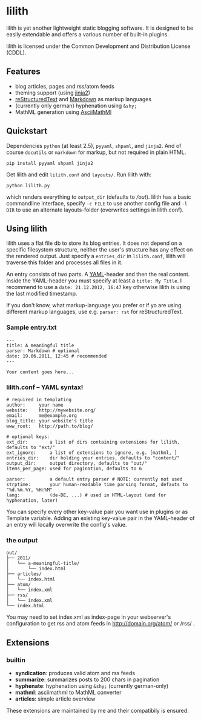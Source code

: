 lilith
======

lilith is yet another lightweight static blogging software. It is designed to be
easily extendable and offers a various number of built-in plugins.

lilith is licensed under the Common Development and Distribution License (CDDL).

Features
--------

- blog articles, pages and rss/atom feeds
- theming support (using [jinja2](http://jinjna.pocoo.org/))
- [reStructuredText][1] and [Markdown][2] as markup languages
- (currently only german) hyphenation using `&shy;`
- MathML generation using [AsciiMathMl][3]

[1]: http://docutils.sourceforge.net/rst.html
[2]: http://daringfireball.net/projects/markdown/
[3]: http://www1.chapman.edu/~jipsen/mathml/asciimath.html

Quickstart
----------

Dependencies `python` (at least 2.5), `pyyaml`, `shpaml`, and `jinja2`. And
of course `docutils` or `markdown` for markup, but not required in plain HTML.

    pip install pyyaml shpaml jinja2

Get lilith and edit `lilith.conf` and `layouts/`. Run lilith with:

    python lilith.py
    
which renders everything to `output_dir` (defaults to */out*). lilith has
a basic commandline interface, specify `-c FILE` to use another config file
and `-l DIR` to use an alternate layouts-folder (overwrites settings in
lilith.conf).


Using lilith
------------

lilith uses a flat file db to store its blog entries. It does not depend on a
specific filesystem structure, neither the user's structure has any effect on
the rendered output. Just specify a `entries_dir` in `lilith.conf`, lilith will
traverse this folder and processes all files in it.

An entry consists of two parts. A [YAML](http://en.wikipedia.org/wiki/YAML)-header
and then the real content. Inside the YAML-header you must specify at least
a `title: My Title`. I recommend to use a `date: 21.12.2012, 16:47` key otherwise
lilith is using the last modified timestamp.

If you don't know, what markup-language you prefer or if yo are using different
markup languages, use e.g. `parser: rst` for reStructuredText.

### Sample entry.txt

    ---
    title: A meaningful title
    parser: Markdown # optional
    date: 19.06.2011, 12:45 # recommended
    ---

    Your content goes here...

### lilith.conf – YAML syntax!

    # required in templating
    author:     your name
    website:    http://mywebsite.org/
    email:      me@example.org
    blog_title: your website's title
    www_root:   http://path.to/blog/

    # optional keys:
    ext_dir:        a list of dirs containing extensions for lilith, defaults to "ext/"
    ext_ignore:     a list of extensions to ignore, e.g. [mathml, ]
    entries_dir:    dir holding your entries, defaults to "content/"
    output_dir:     output directory, defaults to "out/"
    items_per_page: used for pagination, defaults to 6
        
    parser:         a default entry parser # NOTE: currently not used
    strptime:       your human-readable time parsing format, defauts to "%d.%m.%Y, %H:%M"
    lang:           (de-DE, ...) # used in HTML-layout (and for hyphenation, later)
    
You can specify every other key-value pair you want use in plugins or as
Template variable. Adding an existing key-value pair in the YAML-header
of an entry will locally overwrite the config's value.

### the output

    out/
    ├── 2011/
    │   └── a-meaningful-title/
    │       └── index.html
    ├── articles/
    │   └── index.html
    ├── atom/
    │   └── index.xml
    ├── rss/
    │   └── index.xml
    └── index.html

You may need to set index.xml as index-page in your webserver's configuration
to get rss and atom feeds in http://domain.org/atom/ or /rss/ .

Extensions
----------

### builtin

- **syndication**: produces valid atom and rss feeds
- **summarize**: summarizes posts to 200 chars in pagination
- **hyphenate**: hyphenation using `&shy;` (currently german-only)
- **mathml**: asciimathml to MathML converter
- **articles**: simple article overview

These extensions are maintained by me and their compatibily is ensured.
